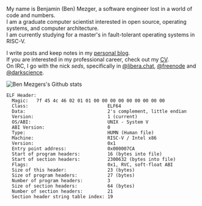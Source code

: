 My name is Benjamin (Ben) Mezger, a software engineer lost in a world of code and numbers. \
I am a graduate computer scientist interested in open source, operating systems, and computer architecture. \
I am currently studying for a master's in fault-tolerant operating systems in RISC-V.

I write posts and keep notes in my [personal blog](https://seds.nl). \
If you are interested in my professional career, check out my [CV](https://seds.nl/files/Benjamin_Mezger_CV.pdf). \
On IRC, I go with the nick _seds_, specifically in [@libera.chat](https://libera.chat/), [@freenode](https://freenode.net/) and [@darkscience](https://darkscience.net/).

![Ben Mezgers's Github stats](https://github-readme-stats.vercel.app/api?username=benmezger&count_private=true)

```text
ELF Header:
  Magic:   7f 45 4c 46 02 01 01 00 00 00 00 00 00 00 00 00
  Class:                             ELF64
  Data:                              2's complement, little endian
  Version:                           1 (current)
  OS/ABI:                            UNIX - System V
  ABI Version:                       0
  Type:                              HUMN (Human file)
  Machine:                           RISC-V / Intel x86
  Version:                           0x1
  Entry point address:               0x000007CA
  Start of program headers:          16 (bytes into file)
  Start of section headers:          2300632 (bytes into file)
  Flags:                             0x1, RVC, soft-float ABI
  Size of this header:               23 (bytes)
  Size of program headers:           27 (bytes)
  Number of program headers:         3
  Size of section headers:           64 (bytes)
  Number of section headers:         21
  Section header string table index: 19
```
